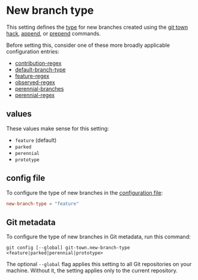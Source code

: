 # New branch type

This setting defines the [type](../branch-types.md) for new branches created
using the [git town hack](../commands/hack.md), [append](../commands/append.md),
or [prepend](../commands/prepend.md) commands.

Before setting this, consider one of these more broadly applicable configuration entries:

- [contribution-regex](contribution-regex.md)
- [default-branch-type](default-branch-type.md)
- [feature-regex](feature-regex.md)
- [observed-regex](observed-regex.md)
- [perennial-branches](perennial-branches.md)
- [perennial-regex](perennial-regex.md)

## values

These values make sense for this setting:

- `feature` (default)
- `parked`
- `perennial`
- `prototype`

## config file

To configure the type of new branches in the
[configuration file](../configuration-file.md):

```toml
new-branch-type = "feature"
```

## Git metadata

To configure the type of new branches in Git metadata, run this command:

```wrap
git config [--global] git-town.new-branch-type <feature|parked|perennial|prototype>
```

The optional `--global` flag applies this setting to all Git repositories on
your machine. Without it, the setting applies only to the current repository.
